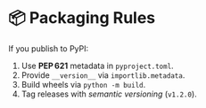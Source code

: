 # 📦 Packaging Rules

If you publish to PyPI:

1. Use **PEP 621** metadata in `pyproject.toml`.
2. Provide `__version__` via `importlib.metadata`.
3. Build wheels via `python -m build`.
4. Tag releases with *semantic versioning* (`v1.2.0`).
